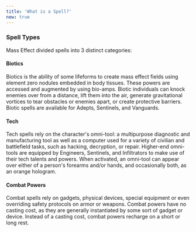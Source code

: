 ```yaml
---
title: 'What is a Spell?'
new: true
---
```


### Spell Types
Mass Effect divided spells into 3 distinct categories:

#### Biotics
Biotics is the ability of some lifeforms to create mass effect fields using element zero nodules embedded in body
tissues. These powers are accessed and augmented by using bio-amps. Biotic individuals can knock enemies over from a
distance, lift them into the air, generate gravitational vortices to tear obstacles or enemies apart, or create
protective barriers. Biotic spells are available for Adepts, Sentinels, and Vanguards.

#### Tech
Tech spells rely on the character's omni-tool: a multipurpose diagnostic and manufacturing tool as well as a computer used
for a variety of civilian and battlefield tasks, such as hacking, decryption, or repair. Higher-end omni-tools are
equipped by Engineers, Sentinels, and Infiltrators to make use of their tech talents and powers. When activated, an
omni-tool can appear over either of a person's forearms and/or hands, and occasionally both, as an orange hologram.

#### Combat Powers
Combat spells rely on gadgets, physical devices, special equipment or even overriding safety protocols on armor or weapons.
Combat powers have no casting cost, as they are generally instantiated by some sort of gadget or device. Instead of a
casting cost, combat powers recharge on a short or long rest.

